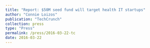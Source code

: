 ```yaml
---
title: "Report: $50M seed fund will target health IT startups"
author: "Connie Loizos"
publication: "TechCrunch"
collection: press
type: "Press"
permalink: /press/2016-03-22-tc
date: 2016-03-22
---
```


